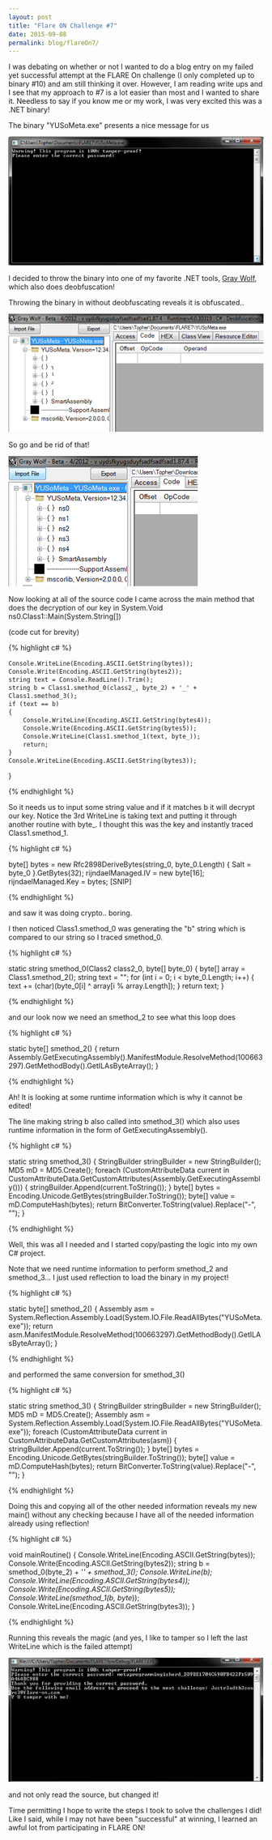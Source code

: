 ```yaml
---
layout: post
title: "Flare ON Challenge #7"
date: 2015-09-08
permalink: blog/flareOn7/
---
```


I was debating on whether or not I wanted to do a blog entry on my failed yet successful attempt at the FLARE On challenge (I only completed up to binary #10) and am still thinking it over. However, I am reading write ups and I see that my approach to #7 is a lot easier than most and I wanted to share it. Needless to say if you know me or my work, I was very excited this was a .NET binary! 

The binary "YUSoMeta.exe" presents a nice message for us 

![](/resources/posts/flare7/ysometa.png)

I decided to throw the binary into one of my favorite .NET tools, [Gray Wolf](http://www.digitalbodyguard.com/graywolf.html), which also does deobfuscation! 

Throwing the binary in without deobfuscating reveals it is obfuscated.. 

![](/resources/posts/flare7/obfuscate.png)

So go and be rid of that!

![](/resources/posts/flare7/nomore.png)

Now looking at all of the source code I came across the main method that does the decryption of our key in System.Void ns0.Class1::Main(System.String[])

(code cut for brevity) 

{% highlight c# %}

	Console.WriteLine(Encoding.ASCII.GetString(bytes));
	Console.Write(Encoding.ASCII.GetString(bytes2));
	string text = Console.ReadLine().Trim();
	string b = Class1.smethod_0(class2_, byte_2) + '_' + Class1.smethod_3();
	if (text == b)
	{
		Console.WriteLine(Encoding.ASCII.GetString(bytes4));
		Console.Write(Encoding.ASCII.GetString(bytes5));
		Console.WriteLine(Class1.smethod_1(text, byte_));
		return;
	}
	Console.WriteLine(Encoding.ASCII.GetString(bytes3));
}

{% endhighlight %}

So it needs us to input some string value and if it matches b it will decrypt our key. Notice the 3rd WriteLine is taking text and putting it through another routine with byte_. I thought this was the key and instantly traced Class1.smethod_1. 

{% highlight c# %}

byte[] bytes = new Rfc2898DeriveBytes(string_0, byte_0.Length)
{
	Salt = byte_0
}.GetBytes(32);
rijndaelManaged.IV = new byte[16];
rijndaelManaged.Key = bytes;
[SNIP]

{% endhighlight %}

and saw it was doing crypto.. boring. 

I then noticed Class1.smethod_0 was generating the "b" string which is compared to our string so I traced smethod_0. 

{% highlight c# %}

static string smethod_0(Class2 class2_0, byte[] byte_0)
{
	byte[] array = Class1.smethod_2();
	string text = "";
	for (int i = 0; i < byte_0.Length; i++)
	{
		text += (char)(byte_0[i] ^ array[i % array.Length]);
	}
	return text;
}

{% endhighlight %}

and our look now we need an smethod_2 to see what this loop does

{% highlight c# %}

static byte[] smethod_2()
{
	return Assembly.GetExecutingAssembly().ManifestModule.ResolveMethod(100663297).GetMethodBody().GetILAsByteArray();
}

{% endhighlight %}

Ah! It is looking at some runtime information which is why it cannot be edited! 

The line making string b also called into smethod_3() which also uses runtime information in the form of GetExecutingAssembly(). 

{% highlight c# %}

static string smethod_3()
{
	StringBuilder stringBuilder = new StringBuilder();
	MD5 mD = MD5.Create();
	foreach (CustomAttributeData current in CustomAttributeData.GetCustomAttributes(Assembly.GetExecutingAssembly()))
	{
		stringBuilder.Append(current.ToString());
	}
	byte[] bytes = Encoding.Unicode.GetBytes(stringBuilder.ToString());
	byte[] value = mD.ComputeHash(bytes);
	return BitConverter.ToString(value).Replace("-", "");
}

{% endhighlight %}

Well, this was all I needed and I started copy/pasting the logic into my own C# project.

Note that we need runtime information to perform smethod_2 and smethod_3... I just used reflection to load the binary in my project!

{% highlight c# %}

static byte[] smethod_2()
    {
        Assembly asm = System.Reflection.Assembly.Load(System.IO.File.ReadAllBytes("YUSoMeta.exe"));
        return asm.ManifestModule.ResolveMethod(100663297).GetMethodBody().GetILAsByteArray();
    }

{% endhighlight %}

and performed the same conversion for smethod_3()

{% highlight c# %}

static string smethod_3()
{
    StringBuilder stringBuilder = new StringBuilder();
    MD5 mD = MD5.Create();
    Assembly asm = System.Reflection.Assembly.Load(System.IO.File.ReadAllBytes("YUSoMeta.exe"));
    foreach (CustomAttributeData current in CustomAttributeData.GetCustomAttributes(asm))
    {
        stringBuilder.Append(current.ToString());
    }
    byte[] bytes = Encoding.Unicode.GetBytes(stringBuilder.ToString());
    byte[] value = mD.ComputeHash(bytes);
    return BitConverter.ToString(value).Replace("-", "");
}

{% endhighlight %}

Doing this and copying all of the other needed information reveals my new main() without any checking because I have all of the needed information already using reflection!

{% highlight c# %}

void mainRoutine()
{
    Console.WriteLine(Encoding.ASCII.GetString(bytes));
    Console.Write(Encoding.ASCII.GetString(bytes2));
    string b = smethod_0(byte_2) + '_' + smethod_3();
    Console.WriteLine(b);
    Console.WriteLine(Encoding.ASCII.GetString(bytes4));
    Console.Write(Encoding.ASCII.GetString(bytes5));
    Console.WriteLine(smethod_1(b, byte_));
    Console.WriteLine(Encoding.ASCII.GetString(bytes3));
}

{% endhighlight %}

Running this reveals the magic (and yes, I like to tamper so I left the last WriteLine which is the failed attempt)


![](/resources/posts/flare7/win.png)

and not only read the source, but changed it! 

Time permitting I hope to write the steps I took to solve the challenges I did! Like I said, while I may not have been "successful" at winning, I learned an awful lot from participating in FLARE ON!